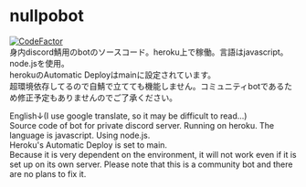 # nullpobot  
[![CodeFactor](https://www.codefactor.io/repository/github/taku1417/nullpo-bot/badge)](https://www.codefactor.io/repository/github/taku1417/nullpo-bot)  
身内discord鯖用のbotのソースコード。heroku上で稼働。言語はjavascript。node.jsを使用。  
herokuのAutomatic Deployはmainに設定されています。  
超環境依存してるので自鯖で立てても機能しません。コミュニティbotであるため修正予定もありませんのでご了承ください。  
  
English↓(I use google translate, so it may be difficult to read...)  
Source code of bot for private discord server. Running on heroku. The language is javascript. Using node.js.  
Heroku's Automatic Deploy is set to main.  
Because it is very dependent on the environment, it will not work even if it is set up on its own server. Please note that this is a community bot and there are no plans to fix it.  
